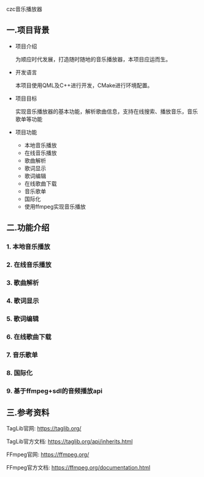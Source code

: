  czc音乐播放器
## 一.项目背景

+ 项目介绍

  为顺应时代发展，打造随时随地的音乐播放器，本项目应运而生。

+ 开发语言

  本项目使用QML及C++进行开发，CMake进行环境配置。

+ 项目目标

  实现音乐播放器的基本功能，解析歌曲信息，支持在线搜索、播放音乐，音乐歌单等功能

+ 项目功能

  + 本地音乐播放
  + 在线音乐播放
  + 歌曲解析
  + 歌词显示
  + 歌词编辑
  + 在线歌曲下载
  + 音乐歌单
  + 国际化
  + 使用ffmpeg实现音乐播放

## 二.功能介绍

### 1. 本地音乐播放

### 2. 在线音乐播放

### 3. 歌曲解析

### 4. 歌词显示

### 5. 歌词编辑

### 6. 在线歌曲下载

### 7. 音乐歌单

### 8. 国际化

### 9. 基于ffmpeg+sdl的音频播放api

## 三.参考资料

TagLib官网: https://taglib.org/

TagLib官方文档: https://taglib.org/api/inherits.html

FFmpeg官网: https://ffmpeg.org/

FFmpeg官方文档: https://ffmpeg.org/documentation.html
